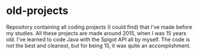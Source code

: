 # old-projects
Repository containing all coding projects (I could find) that I've made before my studies. All these projects are made around 2015, when I was 15 years old. I've learned to code Java with the Spigot API all by myself. The code is not the best and cleanest, but for being 15, it was quite an accomplishment.
